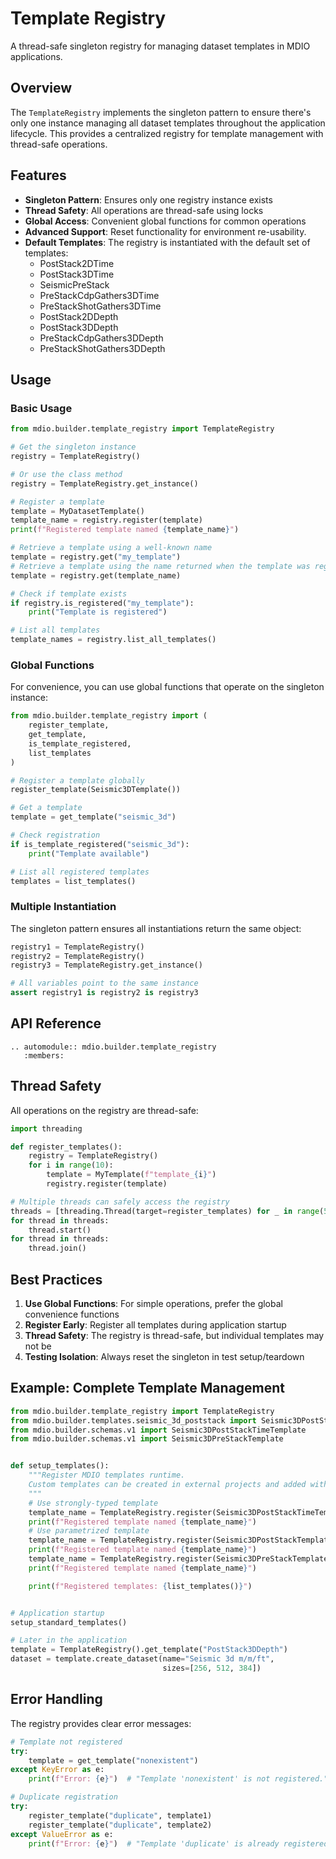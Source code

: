 # Template Registry

A thread-safe singleton registry for managing dataset templates in MDIO applications.

## Overview

The `TemplateRegistry` implements the singleton pattern to ensure there's only one instance managing all dataset templates throughout the application lifecycle. This provides a centralized registry for template management with thread-safe operations.

## Features

- **Singleton Pattern**: Ensures only one registry instance exists
- **Thread Safety**: All operations are thread-safe using locks
- **Global Access**: Convenient global functions for common operations
- **Advanced Support**: Reset functionality for environment re-usability.
- **Default Templates**: The registry is instantiated with the default set of templates:
  - PostStack2DTime
  - PostStack3DTime
  - SeismicPreStack
  - PreStackCdpGathers3DTime
  - PreStackShotGathers3DTime
  - PostStack2DDepth
  - PostStack3DDepth
  - PreStackCdpGathers3DDepth
  - PreStackShotGathers3DDepth

## Usage

### Basic Usage

```python
from mdio.builder.template_registry import TemplateRegistry

# Get the singleton instance
registry = TemplateRegistry()

# Or use the class method
registry = TemplateRegistry.get_instance()

# Register a template
template = MyDatasetTemplate()
template_name = registry.register(template)
print(f"Registered template named {template_name}")

# Retrieve a template using a well-known name
template = registry.get("my_template")
# Retrieve a template using the name returned when the template was registered
template = registry.get(template_name)

# Check if template exists
if registry.is_registered("my_template"):
    print("Template is registered")

# List all templates
template_names = registry.list_all_templates()
```

### Global Functions

For convenience, you can use global functions that operate on the singleton instance:

```python
from mdio.builder.template_registry import (
    register_template,
    get_template,
    is_template_registered,
    list_templates
)

# Register a template globally
register_template(Seismic3DTemplate())

# Get a template
template = get_template("seismic_3d")

# Check registration
if is_template_registered("seismic_3d"):
    print("Template available")

# List all registered templates
templates = list_templates()
```

### Multiple Instantiation

The singleton pattern ensures all instantiations return the same object:

```python
registry1 = TemplateRegistry()
registry2 = TemplateRegistry()
registry3 = TemplateRegistry.get_instance()

# All variables point to the same instance
assert registry1 is registry2 is registry3
```

## API Reference

```{eval-rst}
.. automodule:: mdio.builder.template_registry
   :members:
```

## Thread Safety

All operations on the registry are thread-safe:

```python
import threading

def register_templates():
    registry = TemplateRegistry()
    for i in range(10):
        template = MyTemplate(f"template_{i}")
        registry.register(template)

# Multiple threads can safely access the registry
threads = [threading.Thread(target=register_templates) for _ in range(5)]
for thread in threads:
    thread.start()
for thread in threads:
    thread.join()
```

## Best Practices

1. **Use Global Functions**: For simple operations, prefer the global convenience functions
2. **Register Early**: Register all templates during application startup
3. **Thread Safety**: The registry is thread-safe, but individual templates may not be
4. **Testing Isolation**: Always reset the singleton in test setup/teardown

## Example: Complete Template Management

```python
from mdio.builder.template_registry import TemplateRegistry
from mdio.builder.templates.seismic_3d_poststack import Seismic3DPostStackTemplate
from mdio.builder.schemas.v1 import Seismic3DPostStackTimeTemplate
from mdio.builder.schemas.v1 import Seismic3DPreStackTemplate


def setup_templates():
    """Register MDIO templates runtime.
    Custom templates can be created in external projects and added without modifying the MDIO library code
    """
    # Use strongly-typed template
    template_name = TemplateRegistry.register(Seismic3DPostStackTimeTemplate())
    print(f"Registered template named {template_name}")
    # Use parametrized template
    template_name = TemplateRegistry.register(Seismic3DPostStackTemplate("Depth"))
    print(f"Registered template named {template_name}")
    template_name = TemplateRegistry.register(Seismic3DPreStackTemplate())
    print(f"Registered template named {template_name}")

    print(f"Registered templates: {list_templates()}")


# Application startup
setup_standard_templates()

# Later in the application
template = TemplateRegistry().get_template("PostStack3DDepth")
dataset = template.create_dataset(name="Seismic 3d m/m/ft",
                                  sizes=[256, 512, 384])
```

## Error Handling

The registry provides clear error messages:

```python
# Template not registered
try:
    template = get_template("nonexistent")
except KeyError as e:
    print(f"Error: {e}")  # "Template 'nonexistent' is not registered."

# Duplicate registration
try:
    register_template("duplicate", template1)
    register_template("duplicate", template2)
except ValueError as e:
    print(f"Error: {e}")  # "Template 'duplicate' is already registered."
```
